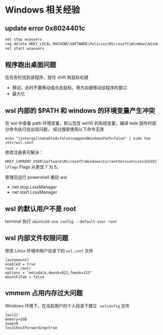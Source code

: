 # Windows 相关经验

## update error 0x8024401c

```bat
net stop wuauserv
reg delete HKEY_LOCAL_MACHINE\SOFTWARE\Policies\Microsoft\Windows\WindowsUpdate
net start wuauserv
```

## 程序跑出桌面问题

在任务栏找到该程序，按住 shift 和鼠标右键

- 移动，此时不要移动或点击鼠标，用方向键移动该程序的窗口
- 最大化

## wsl 内部的 $PATH 和 windows 的环境变量产生冲突

在 wsl 中查看 path 环境变量，默认包含 win10 的系统变量，编译 lede 固件时部分命令执行会出现问题， 经过搜索使用以下命令无效

`echo "[interop]\nenabled=false\nappendWindowsPath=false" | sudo tee /etc/wsl.conf`

修改注册表可解决：

`HKEY_CURRENT_USER\Software\Microsoft\Windows\CurrentVersion\Lxss{GUID}\Flags` Flags 从更改 7 为 5。

管理员运行 powershell 重启 wsl

- net stop LxssManager
- net start LxssManager

## wsl 的默认用户不是 root

terminal 执行 `ubuntu20.exe config --default-user root`

## wsl 内部文件权限问题

修改 Linux 环境中用户目录下的 `wsl.conf` 文件

```properties
[automount]
enabled = true
root = /mnt/
options = "metadata,dmask=022,fmask=133"
mountFsTab = false
```

## vmmem 占用内存过大问题

Windows 环境下，在当前用户的个人目录下建立 `.wslconfig` 文件

```properties
[wsl2]
memory=2GB
swap=0
localhostForwarding=true
```
